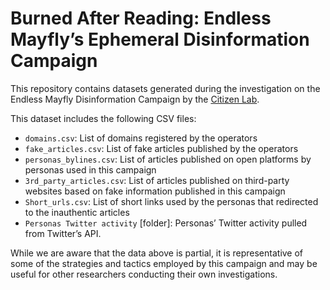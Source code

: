 # Burned After Reading: Endless Mayfly’s Ephemeral Disinformation Campaign

This repository contains datasets generated during the investigation on the Endless Mayfly Disinformation Campaign by the [Citizen Lab](https://citizenlab.ca/).

This dataset includes the following CSV files:

* `domains.csv`: List of domains registered by the operators
* `fake_articles.csv`: List of fake articles published by the operators
* `personas_bylines.csv`: List of articles published on open platforms by personas used in this campaign
* `3rd_party_articles.csv`: List of articles published on third-party websites based on fake information published in this campaign
* `Short_urls.csv`: List of short links used by the personas that redirected to the inauthentic articles
* `Personas Twitter activity` [folder]: Personas’ Twitter activity pulled from Twitter’s API.

While we are aware that the data above is partial, it is representative of some of the strategies and tactics employed by this campaign and may be useful for other researchers conducting their own investigations.


